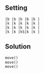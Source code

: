 Setting
-------

```
|b |b |b |b |b |
|k |k |k |k |k |
|k |k |k |k |k |
|k |k |kS|k |k |
```

Solution
--------

```python
move()
move()
move()
```
